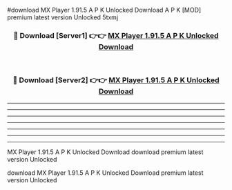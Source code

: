 #download MX Player 1.91.5 A P K Unlocked Download A P K [MOD] premium latest version Unlocked 5txmj 



<div align="center">
<h3>🔴 Download [Server1] 👉👉 <a href="https://apkdownload1.web.app/">MX Player 1.91.5 A P K Unlocked Download</a></h3><br>

<h3>🔴 Download [Server2] 👉👉 <a href="https://apkdownload1.web.app/">MX Player 1.91.5 A P K Unlocked Download</a></h3>
</div>





----------------------------------------------------------

----------------------------------------------------------

----------------------------------------------------------

----------------------------------------------------------

----------------------------------------------------------

----------------------------------------------------------

----------------------------------------------------------

MX Player 1.91.5 A P K Unlocked Download download premium latest version Unlocked

download MX Player 1.91.5 A P K Unlocked Download premium latest version Unlocked
